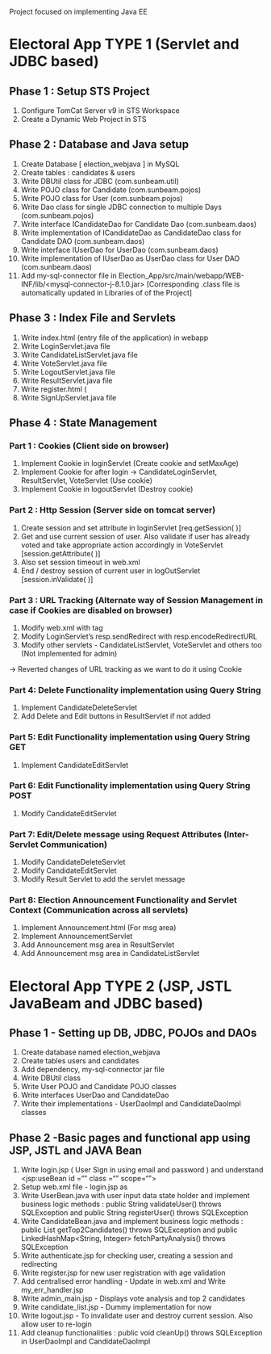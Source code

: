 Project focused on implementing Java EE

# Electoral App TYPE 1 (Servlet and JDBC based)

## Phase 1 : Setup STS Project

1. Configure TomCat Server v9 in STS Workspace
2. Create a Dynamic Web Project in STS 

## Phase 2 : Database and Java setup

1. Create Database [ election_webjava ] in MySQL
2. Create tables : candidates & users
3. Write DBUtil class for JDBC (com.sunbeam.util)
4. Write POJO class for Candidate (com.sunbeam.pojos)
5. Write POJO class for User (com.sunbeam.pojos)
6. Write Dao class for single JDBC connection to multiple Days (com.sunbeam.pojos)
7. Write interface ICandidateDao for Candidate Dao (com.sunbeam.daos)
8. Write implementation of ICandidateDao as CandidateDao class for Candidate DAO (com.sunbeam.daos)
9. Write interface IUserDao for UserDao (com.sunbeam.daos)
10. Write implementation of IUserDao as UserDao class for User DAO (com.sunbeam.daos)
11. Add my-sql-connector file in Election_App/src/main/webapp/WEB-INF/lib/<mysql-connector-j-8.1.0.jar> [Corresponding .class file is automatically updated in Libraries of of the Project]

## Phase 3 : Index File and Servlets

1. Write index.html (entry file of the application) in webapp
2. Write LoginServlet.java file
3. Write CandidateListServlet.java file
4. Write VoteServlet.java file
5. Write LogoutServlet.java file
6. Write ResultServlet.java file
7. Write register.html (
8. Write SignUpServlet.java file 

## Phase 4 : State Management 

### Part 1 : Cookies (Client side on browser)
1. Implement Cookie in loginServlet (Create cookie and setMaxAge) 
2. Implement Cookie for after login -> CandidateLoginServlet, ResultServlet, VoteServlet (Use cookie)
3. Implement Cookie in logoutServlet (Destroy cookie)

### Part 2 : Http Session (Server side on tomcat server)
1. Create session and set attribute in loginServlet [req.getSession( )]
2. Get and use current session of user. Also validate if user has already voted and take appropriate action accordingly in VoteServlet [session.getAttribute( )]
3. Also set session timeout in web.xml
4. End / destroy session of current user in logOutServlet [session.inValidate( )]

### Part 3 : URL Tracking (Alternate way of Session Management in case if Cookies are disabled on browser)
1. Modify web.xml with tag <tracking-mode>
2. Modify LoginServlet’s resp.sendRedirect with resp.encodeRedirectURL
3. Modify other servlets - CandidateListServlet, VoteServlet and others too (Not implemented for admin)

-> Reverted changes of URL tracking as we want to do it using Cookie

### Part 4: Delete Functionality implementation using Query String       
1. Implement CandidateDeleteServlet
2. Add Delete and Edit buttons in ResultServlet if not added

### Part 5: Edit Functionality implementation using Query String GET   
1. Implement CandidateEditServlet

### Part 6: Edit Functionality implementation using Query String POST    
1. Modify CandidateEditServlet

### Part 7: Edit/Delete message using Request Attributes (Inter-Servlet Communication)
1. Modify CandidateDeleteServlet
2. Modify CandidateEditServlet
3. Modify Result Servlet to add the servlet message

### Part 8:  Election Announcement Functionality and Servlet Context (Communication across all servlets)
1. Implement Announcement.html (For msg area) 
2. Implement AnnouncementServlet
3. Add Announcement msg area in ResultServlet
4. Add Announcement msg area in CandidateListServlet

# Electoral App TYPE 2 (JSP, JSTL JavaBeam and JDBC based)

## Phase 1 - Setting up  DB, JDBC, POJOs and DAOs
1. Create database named election_webjava
2. Create tables users and candidates
3. Add dependency, my-sql-connector jar file 
4. Write DBUtil class 
5. Write User POJO and Candidate POJO classes
6. Write interfaces UserDao and CandidateDao
7. Write their implementations - UserDaoImpl and CandidateDaoImpl classes

## Phase 2 -Basic pages and functional app using JSP, JSTL and JAVA Bean  

1. Write login.jsp ( User Sign in using email and password ) and understand <jsp:useBean id =“” class =“” scope=“”>
2. Setup web.xml file - login.jsp as <welcome-file>
3. Write UserBean.java with user input data state holder and implement business logic methods : public String validateUser() throws SQLException and public String registerUser() throws SQLException
4. Write CandidateBean.java and implement business logic methods : public List<Candidate> getTop2Candidates() throws SQLException and public LinkedHashMap<String, Integer> fetchPartyAnalysis() throws SQLException 
5. Write authenticate.jsp for checking user, creating a session and redirecting  
6. Write register.jsp for new user registration with age validation
7. Add centralised error handling - Update in web.xml and Write my_err_handler.jsp
8. Write admin_main.jsp - Displays vote analysis and top 2 candidates
9. Write candidate_list.jsp - Dummy implementation for now
10. Write logout.jsp - To invalidate user and destroy current session. Also allow user to re-login
11. Add cleanup functionalities : public void cleanUp() throws SQLException in UserDaoImpl and CandidateDaoImpl 


